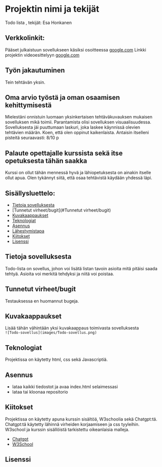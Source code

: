 # Projektin nimi ja tekijät
Todo lista , tekijät: Esa Honkanen

## Verkkolinkit:
Pääset julkaistuun sovellukseen käsiksi osoitteessa [google.com](https://google.com)
Linkki projektin videoesittelyyn [google.com](https://google.com)

## Työn jakautuminen 
Tein tehtävän yksin.

## Oma arvio työstä ja oman osaamisen kehittymisestä
Mielestäni onnistuin luomaan yksinkertaisen tehtäväkuvauksen mukaisen sovelluksen mikä toimii.
Parantamista olisi sovelluksen visuaalisuudessa.
Sovelluksesta jäi puuttumaan laskuri, joka laskee käynnissä olevien tehtävien määrän.
Koen, että olen oppinut kaikenlaista.
Antaisin itselleni pisteitä seuraavasti: 8/10 p

## Palaute opettajalle kurssista sekä itse opetuksesta tähän saakka
Kurssi on ollut tähän mennessä hyvä ja lähiopetuksesta on ainakin itselle ollut apua. Olen tykännyt siitä, että osaa tehtävistä käydään yhdessä läpi.


## Sisällysluettelo:

- [Tietoja sovelluksesta](#tietoja-sovelluksesta)
- [Tunnetut virheet/bugit](#Tunnetut virheet/bugit)
- [Kuvakaappaukset](#kuvakaappaukset)
- [Teknologiat](#teknologiat)
- [Asennus](#asennus)
- [Lähestymistapa](#lähestymistapa)
- [Kiitokset](#kiitokset)
- [Lisenssi](#lisenssi)

## Tietoja sovelluksesta
Todo-lista on sovellus, johon voi lisätä listan tavoin asioita mitä pitäisi saada tehtyä. Asioita voi merkitä tehdyksi ja niitä voi poistaa.

## Tunnetut virheet/bugit
Testauksessa en huomannut bugeja.

## Kuvakaappaukset
Lisää tähän vähintään yksi kuvakaappaus toimivasta sovelluksesta  
`![Todo-sovellus](images/Todo-sovellus.png)`

## Teknologiat
Projektissa on käytetty html, css sekä Javascriptiä.

## Asennus 
- lataa kaikki tiedostot ja avaa index.html selaimessasi  
- lataa tai kloonaa repositorio  


## Kiitokset
Projektissa on käytetty apuna kurssin sisältöä, W3schoolia sekä Chatgpt:tä. Chatgpt:tä käytetty lähinnä virheiden korjaamiseen ja css tyyleihin. W3school ja kurssin sisällöistä tarkistettu oikeanlaisia malleja.  
- [Chatgpt](https://chatgpt.com)  
- [W3School](https://W3school.com)  

## Lisenssi
